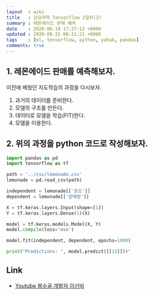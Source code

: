 ```yaml
---
layout  : wiki
title   : 코딩야학 Tensorflow 2일차(2)
summary : 레몬에이드 판매 예측
date    : 2020-08-19 17:27:12 +0900
updated : 2020-08-22 00:21:21 +0900
tags    : [ml, tensorflow, python, yahak, pandas]
comments: true
---
```


## 1. 레몬에이드 판매를 예측해보자.

이전에 배웠던 지도학습의 과정을 다시보자.

1. 과거의 데이터를 준비한다.
2. 모델의 구조를 만든다.
3. 데이터로 모델을 학습(FIT)한다.
4. 모델을 이용한다.

## 2. 위의 과정을 python 코드로 작성해보자.


```python
import pandas as pd
import tensorflow as tf

path = '../csv/lemonade.csv'
lemonade = pd.read_csv(path)

independent = lemonade[['온도']]
dependent = lemonade[['판매량']]

X = tf.keras.layers.Input(shape=[1])
Y = tf.keras.layers.Dense(1)(X)

model = tf.keras.models.Model(X, Y)
model.compile(loss='mse')

model.fit(independent, dependent, epochs=1000)

print("Predictions: ", model.predict([[15]]))"
```

## Link

* [Youtube 봉수골 개발자 이선비](https://www.youtube.com/watch?v=dpw0wY13XDk&list=PLl1irxoYh2wyLwJutUZx5Q_QEEDZoXBnz&index=1)
